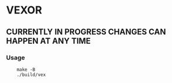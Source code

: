 # VEXOR

## CURRENTLY IN PROGRESS CHANGES CAN HAPPEN AT ANY TIME

### Usage

```
    make -B
    ./build/vex
```